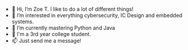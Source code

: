 - 👋 Hi, I’m Zoe T. I like to do a lot of different things!
- 👀 I’m interested in everything cybersecurity, IC Design and embedded systems.
- 🌱 I’m currently mastering Python and Java
- 💞️ I'm a 3rd year college student.
- 📫 Just send me a message! 

<!---
zlapim/zlapim is a ✨ special ✨ repository because its `README.md` (this file) appears on your GitHub profile.
You can click the Preview link to take a look at your changes.
--->
